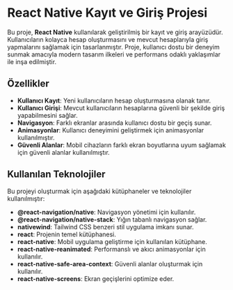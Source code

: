 # React Native Kayıt ve Giriş Projesi

Bu proje, **React Native** kullanılarak geliştirilmiş bir kayıt ve giriş arayüzüdür. Kullanıcıların kolayca hesap oluşturmasını ve mevcut hesaplarıyla giriş yapmalarını sağlamak için tasarlanmıştır. Proje, kullanıcı dostu bir deneyim sunmak amacıyla modern tasarım ilkeleri ve performans odaklı yaklaşımlar ile inşa edilmiştir.

## Özellikler

- **Kullanıcı Kayıt**: Yeni kullanıcıların hesap oluşturmasına olanak tanır.
- **Kullanıcı Girişi**: Mevcut kullanıcıların hesaplarına güvenli bir şekilde giriş yapabilmesini sağlar.
- **Navigasyon**: Farklı ekranlar arasında kullanıcı dostu bir geçiş sunar.
- **Animasyonlar**: Kullanıcı deneyimini geliştirmek için animasyonlar kullanılmıştır.
- **Güvenli Alanlar**: Mobil cihazların farklı ekran boyutlarına uyum sağlamak için güvenli alanlar kullanılmıştır.

## Kullanılan Teknolojiler

Bu projeyi oluşturmak için aşağıdaki kütüphaneler ve teknolojiler kullanılmıştır:

- **@react-navigation/native**: Navigasyon yönetimi için kullanılır.
- **@react-navigation/native-stack**: Yığın tabanlı navigasyon sağlar.
- **nativewind**: Tailwind CSS benzeri stil uygulama imkanı sunar.
- **react**: Projenin temel kütüphanesi.
- **react-native**: Mobil uygulama geliştirme için kullanılan kütüphane.
- **react-native-reanimated**: Performanslı ve akıcı animasyonlar için kullanılır.
- **react-native-safe-area-context**: Güvenli alanlar oluşturmak için kullanılır.
- **react-native-screens**: Ekran geçişlerini optimize eder.
